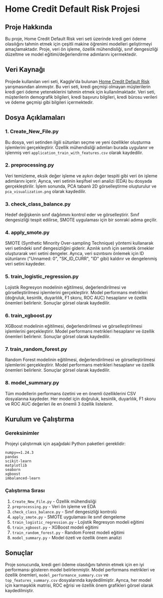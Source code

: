 # Home Credit Default Risk Projesi

## Proje Hakkında
Bu proje, Home Credit Default Risk veri seti üzerinde kredi geri ödeme olasılığını tahmin etmek için çeşitli makine öğrenimi modelleri geliştirmeyi amaçlamaktadır. Proje, veri ön işleme, özellik mühendisliği, sınıf dengesizliği düzeltme ve model eğitimi/değerlendirme adımlarını içermektedir.

## Veri Kaynağı
Projede kullanılan veri seti, Kaggle'da bulunan [Home Credit Default Risk](https://www.kaggle.com/c/home-credit-default-risk) yarışmasından alınmıştır. Bu veri seti, kredi geçmişi olmayan müşterilerin kredi geri ödeme yeteneklerini tahmin etmek için kullanılmaktadır. Veri seti, müşterilerin demografik bilgileri, kredi başvuru bilgileri, kredi bürosu verileri ve ödeme geçmişi gibi bilgileri içermektedir.

## Dosya Açıklamaları

### 1. Create_New_File.py
Bu dosya, veri setinden ilgili sütunları seçme ve yeni özellikler oluşturma işlemlerini gerçekleştirir. Özellik mühendisliği adımları burada uygulanır ve işlenmiş veri `application_train_with_features.csv` olarak kaydedilir.

### 2. preprocessing.py
Veri temizleme, eksik değer işleme ve aykırı değer tespiti gibi veri ön işleme adımlarını içerir. Ayrıca, veri setinin keşifsel veri analizi (EDA) bu dosyada gerçekleştirilir. İşlem sonunda, PCA tabanlı 2D görselleştirme oluşturulur ve `pca_visualization.png` olarak kaydedilir.

### 3. check_class_balance.py
Hedef değişkenin sınıf dağılımını kontrol eder ve görselleştirir. Sınıf dengesizliği tespit edilirse, SMOTE uygulaması için bir sonraki adıma geçilir.

### 4. apply_smote.py
SMOTE (Synthetic Minority Over-sampling Technique) yöntemi kullanarak veri setindeki sınıf dengesizliğini giderir. Azınlık sınıfı için sentetik örnekler oluşturarak veri setini dengeler. Ayrıca, veri sızıntısını önlemek için ID sütunlarını ("Unnamed: 0", "SK_ID_CURR", "ID" gibi) kaldırır ve dengelenmiş veri setini kaydeder.

### 5. train_logistic_regression.py
Lojistik Regresyon modelinin eğitilmesi, değerlendirilmesi ve görselleştirilmesi işlemlerini gerçekleştirir. Model performans metrikleri (doğruluk, kesinlik, duyarlılık, F1 skoru, ROC AUC) hesaplanır ve özellik önemleri belirlenir. Sonuçlar görsel olarak kaydedilir.

### 6. train_xgboost.py
XGBoost modelinin eğitilmesi, değerlendirilmesi ve görselleştirilmesi işlemlerini gerçekleştirir. Model performans metrikleri hesaplanır ve özellik önemleri belirlenir. Sonuçlar görsel olarak kaydedilir.

### 7. train_random_forest.py
Random Forest modelinin eğitilmesi, değerlendirilmesi ve görselleştirilmesi işlemlerini gerçekleştirir. Model performans metrikleri hesaplanır ve özellik önemleri belirlenir. Sonuçlar görsel olarak kaydedilir.

### 8. model_summary.py
Tüm modellerin performans özetini ve en önemli özelliklerini CSV dosyalarına kaydeder. Her model için doğruluk, kesinlik, duyarlılık, F1 skoru ve ROC AUC değerleri ile en önemli 3 özellik listelenir.

## Kurulum ve Çalıştırma

### Gereksinimler
Projeyi çalıştırmak için aşağıdaki Python paketleri gereklidir:
```
numpy==1.24.3
pandas
scikit-learn
matplotlib
seaborn
xgboost
imbalanced-learn
```

### Çalıştırma Sırası
1. `Create_New_File.py` - Özellik mühendisliği
2. `preprocessing.py` - Veri ön işleme ve EDA
3. `check_class_balance.py` - Sınıf dengesizliği kontrolü
4. `apply_smote.py` - SMOTE uygulaması ile sınıf dengeleme
5. `train_logistic_regression.py` - Lojistik Regresyon modeli eğitimi
6. `train_xgboost.py` - XGBoost modeli eğitimi
7. `train_random_forest.py` - Random Forest modeli eğitimi
8. `model_summary.py` - Model özeti ve özellik önem analizi

## Sonuçlar
Proje sonucunda, kredi geri ödeme olasılığını tahmin etmek için en iyi performansı gösteren model belirlenmiştir. Model performans metrikleri ve özellik önemleri, `model_performance_summary.csv` ve `top_features_summary.csv` dosyalarında kaydedilmiştir. Ayrıca, her model için karmaşıklık matrisi, ROC eğrisi ve özellik önem grafikleri görsel olarak kaydedilmiştir.
